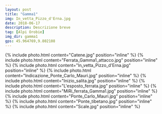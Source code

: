 ```yaml
---
layout: post
title: "Gamma1"
img: In_vetta_Pizzo_d'Erna.jpg
date: 2018-06-17
description: Descrizione breve
tag: [Alpi Orobie]
img_dir: gamma1
gps: 45.964769,9.802108
---
```


<div>
{% include photo.html content="Catene.jpg" position="inline" %}
{% include photo.html content="Ferrata_Gamma1_attacco.jpg" position="inline" %}
{% include photo.html content="In_vetta_Pizzo_d'Erna.jpg" position="inline" %}
{% include photo.html content="Indicazione_Ponte_Carlo_Mauri.jpg" position="inline" %}
{% include photo.html content="Inizio_salita.jpg" position="inline" %}
{% include photo.html content="L'esposto_ferrata.jpg" position="inline" %}
{% include photo.html content="MiRi_ferrata_Gamma1.jpg" position="inline" %}
{% include photo.html content="Ponte_Carlo_Mauri.jpg" position="inline" %}
{% include photo.html content="Ponte_tibetano.jpg" position="inline" %}
{% include photo.html content="Scale.jpg" position="inline" %}
</div>
